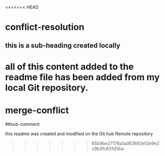 <<<<<<< HEAD
# conflict-resolution

## this is a sub-heading created locally

all of this content added to the readme file has been added from my local Git repository.
=======
# merge-conflict

##sub-comment

this readme was created and modified on the Git hub Remote repository
>>>>>>> 65b9be27178a1ad63692e12e9e2c9b2fc631d3ba
